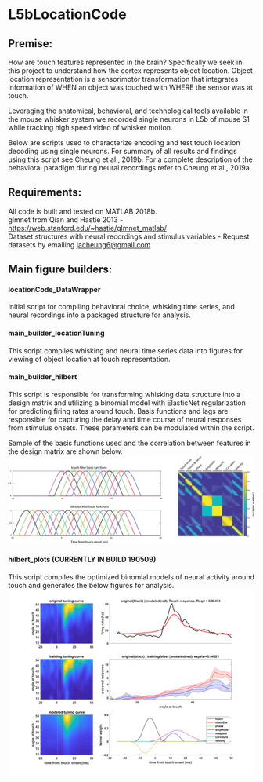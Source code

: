 # L5bLocationCode

## Premise: 
How are touch features represented in the brain? Specifically we seek in this project to understand how the cortex represents object location. Object location representation is a sensorimotor transformation that integrates information of WHEN an object was touched with WHERE the sensor was at touch. 

Leveraging the anatomical, behavioral, and technological tools available in the mouse whisker system we recorded single neurons in L5b of mouse S1 while tracking high speed video of whisker motion.  

Below are scripts used to characterize encoding and test touch location decoding using single neurons. For summary of all results and findings using this script see Cheung et al., 2019b. For a complete description of the behavioral paradigm during neural recordings refer to Cheung et al., 2019a. 

## Requirements: 
All code is built and tested on MATLAB 2018b. <br />
glmnet from Qian and Hastie 2013 - https://web.stanford.edu/~hastie/glmnet_matlab/ <br />
Dataset structures with neural recordings and stimulus variables - Request datasets by emailing jacheung6@gmail.com <br />



## Main figure builders: 
#### locationCode_DataWrapper
Initial script for compiling behavioral choice, whisking time series, and neural recordings into a packaged structure for analysis. 

#### main_builder_locationTuning
This script compiles whisking and neural time series data into figures for viewing of object location at touch representation. 

#### main_builder_hilbert
This script is responsible for transforming whisking data structure into a design matrix and utilizing a binomial model with ElasticNet regularization for predicting firing rates around touch. Basis functions and lags are responsible for capturing the delay and time course of neural responses from stimulus onsets. These parameters can be modulated within the script. <br /> 

Sample of the basis functions used and the correlation between features in the design matrix are shown below.
![Alt text](./pictures/sampleCorrelationDmatX.png)


#### hilbert_plots (CURRENTLY IN BUILD 190509)
This script compiles the optimized binomial models of neural activity around touch and generates the below figures for analysis. 
![Alt text](./pictures/sampleModeledHilbert.png)
